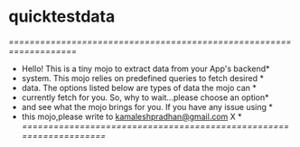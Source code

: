 # quicktestdata
*===================================================================*
* Hello! This is a tiny mojo to extract data from your App's backend*
* system. This mojo relies on predefined queries to fetch desired   *
* data. The options listed below are types of data the mojo can     *
* currently fetch for you. So, why to wait...please choose an option*
* and see what the mojo brings for you. If you have any issue using *
* this mojo,please write to kamaleshpradhan@gmail.com X             *
*===================================================================*
